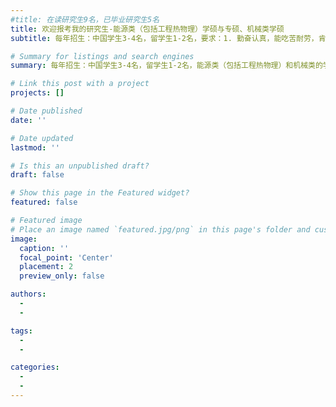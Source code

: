 ```yaml
---
#title: 在读研究生9名，已毕业研究生5名
title: 欢迎报考我的研究生-能源类（包括工程热物理）学硕与专硕、机械类学硕
subtitle: 每年招生：中国学生3-4名，留学生1-2名，要求：1. 勤奋认真，能吃苦耐劳，肯钻研知识；2. 专业背景学过流体、传热等知识，但不限；3. 有专业性软件（如Fluent/Comsol/Abaqus/Pytorch等等）使用经历或奖学金获得者优先考虑；新生研究方向：先进制造和双碳计划（储能）中物质流动与传热，颗粒动力学，机器/深度学习，分子动力学和第一性原理。

# Summary for listings and search engines
summary: 每年招生：中国学生3-4名，留学生1-2名，能源类（包括工程热物理）和机械类的学硕与专硕均可；要求：1. 勤奋认真，能吃苦耐劳，肯钻研知识；2. 专业背景学过流体、传热等知识，但不限；3. 有软件使用经历或奖学金获得者优先考虑；新生研究方向：先进制造和双碳计划（储能）中物质流动与传热，颗粒动力学，机器/深度学习，分子动力学和第一性原理。

# Link this post with a project
projects: []

# Date published
date: ''

# Date updated
lastmod: ''

# Is this an unpublished draft?
draft: false

# Show this page in the Featured widget?
featured: false

# Featured image
# Place an image named `featured.jpg/png` in this page's folder and customize its options here.
image:
  caption: ''
  focal_point: 'Center'
  placement: 2
  preview_only: false

authors:
  - 
  - 

tags:
  - 
  - 

categories:
  - 
  - 
---
```




